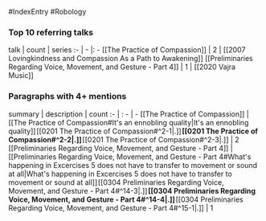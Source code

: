#IndexEntry #Robology

### Top 10 referring talks
talk | count | series
:- | - |: -
[[The Practice of Compassion]] | 2 | [[2007 Lovingkindness and Compassion As a Path to Awakening]]
[[Preliminaries Regarding Voice, Movement, and Gesture - Part 4]] | 1 | [[2020 Vajra Music]]

### Paragraphs with 4+ mentions
summary | description | count
:- | : - | -
[[The Practice of Compassion]] | [[The Practice of Compassion#It's an ennobling quality\|It's an ennobling quality]] [[0201 The Practice of Compassion#^2-1\|.]] **[[0201 The Practice of Compassion#^2-2\|.]]** [[0201 The Practice of Compassion#^2-3\|.]] | 2
[[Preliminaries Regarding Voice, Movement, and Gesture - Part 4]] | [[Preliminaries Regarding Voice, Movement, and Gesture - Part 4#What's happening in Excercises 5 does not have to transfer to movement or sound at all\|What's happening in Excercises 5 does not have to transfer to movement or sound at all]] [[0304 Preliminaries Regarding Voice, Movement, and Gesture - Part 4#^14-3\|.]] **[[0304 Preliminaries Regarding Voice, Movement, and Gesture - Part 4#^14-4\|.]]** [[0304 Preliminaries Regarding Voice, Movement, and Gesture - Part 4#^15-1\|.]] | 1

